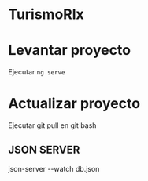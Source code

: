 # TurismoRlx

# Levantar proyecto 

Ejecutar `ng serve` 

# Actualizar proyecto

Ejecutar git pull en git bash

## JSON SERVER

json-server --watch db.json